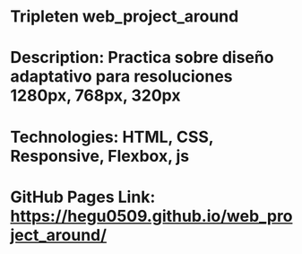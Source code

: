 # Tripleten web_project_around

# Description: Practica sobre diseño adaptativo para resoluciones 1280px, 768px, 320px

# Technologies: HTML, CSS, Responsive, Flexbox, js

# GitHub Pages Link: https://hegu0509.github.io/web_project_around/
